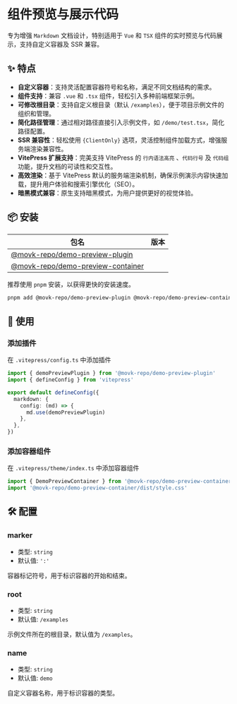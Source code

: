 # 组件预览与展示代码

专为增强 `Markdown` 文档设计，特别适用于 `Vue` 和 `TSX` 组件的实时预览与代码展示，支持自定义容器及 SSR 兼容。

## ✨ 特点

- **自定义容器**：支持灵活配置容器符号和名称，满足不同文档结构的需求。
- **组件支持**：兼容 `.vue` 和 `.tsx` 组件，轻松引入多种前端框架示例。
- **可修改根目录**：支持自定义根目录（默认 `/examples`），便于项目示例文件的组织和管理。
- **简化路径管理**：通过相对路径直接引入示例文件，如 `/demo/test.tsx`，简化路径配置。
- **SSR 兼容性**：轻松使用 `{ClientOnly}` 选项，灵活控制组件加载方式，增强服务端渲染兼容性。
- **VitePress 扩展支持**：完美支持 VitePress 的 `行内语法高亮` 、`代码行号` 及 `代码组` 功能，提升文档的可读性和交互性。
- **高效渲染**：基于 VitePress 默认的服务端渲染机制，确保示例演示内容快速加载，提升用户体验和搜索引擎优化（SEO）。
- **暗黑模式兼容**：原生支持暗黑模式，为用户提供更好的视觉体验。

## 📦 安装

| 包名                                                                                                 | 版本                                                   |
| ---------------------------------------------------------------------------------------------------- | ------------------------------------------------------ |
| [@movk-repo/demo-preview-plugin](https://www.npmjs.com/package/@movk-repo/demo-preview-plugin)       | <MVPBadges name="@movk-repo/demo-preview-plugin" />    |
| [@movk-repo/demo-preview-container](https://www.npmjs.com/package/@movk-repo/demo-preview-container) | <MVPBadges name="@movk-repo/demo-preview-container" /> |

推荐使用 `pnpm` 安装，以获得更快的安装速度。

```bash
pnpm add @movk-repo/demo-preview-plugin @movk-repo/demo-preview-container
```

## 🚀 使用

### 添加插件

在 `.vitepress/config.ts` 中添加插件

```ts twoslash
import { demoPreviewPlugin } from '@movk-repo/demo-preview-plugin'
import { defineConfig } from 'vitepress'

export default defineConfig({
  markdown: {
    config: (md) => {
      md.use(demoPreviewPlugin)
    },
  },
})
```

### 添加容器组件

在 `.vitepress/theme/index.ts` 中添加容器组件

```ts twoslash
import { DemoPreviewContainer } from '@movk-repo/demo-preview-container'
import '@movk-repo/demo-preview-container/dist/style.css'
```

## 🛠️ 配置

### marker

- 类型: `string`
- 默认值: `':'`

容器标记符号，用于标识容器的开始和结束。

### root

- 类型: `string`
- 默认值: `/examples`

示例文件所在的根目录，默认值为 `/examples`。

### name

- 类型: `string`
- 默认值: `demo`

自定义容器名称，用于标识容器的类型。
